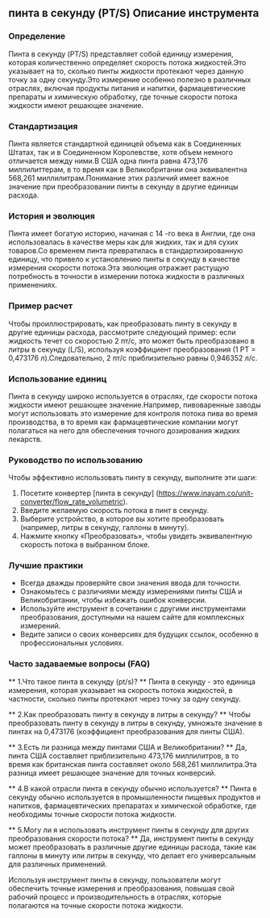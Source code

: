 ## пинта в секунду (PT/S) Описание инструмента

### Определение
Пинта в секунду (PT/S) представляет собой единицу измерения, которая количественно определяет скорость потока жидкостей.Это указывает на то, сколько пинты жидкости протекают через данную точку за одну секунду.Это измерение особенно полезно в различных отраслях, включая продукты питания и напитки, фармацевтические препараты и химическую обработку, где точные скорости потока жидкости имеют решающее значение.

### Стандартизация
Пинта является стандартной единицей объема как в Соединенных Штатах, так и в Соединенном Королевстве, хотя объем немного отличается между ними.В США одна пинта равна 473,176 миллилиттерам, в то время как в Великобритании она эквивалентна 568,261 миллилитрам.Понимание этих различий имеет важное значение при преобразовании пинты в секунду в другие единицы расхода.

### История и эволюция
Пинта имеет богатую историю, начиная с 14 -го века в Англии, где она использовалась в качестве меры как для жидких, так и для сухих товаров.Со временем пинта превратилась в стандартизированную единицу, что привело к установлению пинты в секунду в качестве измерения скорости потока.Эта эволюция отражает растущую потребность в точности в измерении потока жидкости в различных применениях.

### Пример расчет
Чтобы проиллюстрировать, как преобразовать пинту в секунду в другие единицы расхода, рассмотрите следующий пример: если жидкость течет со скоростью 2 пт/с, это может быть преобразовано в литры в секунду (L/S), используя коэффициент преобразования (1 PT = 0,473176 л).Следовательно, 2 пт/с приблизительно равны 0,946352 л/с.

### Использование единиц
Пинта в секунду широко используется в отраслях, где скорости потока жидкости имеют решающее значение.Например, пивоваренные заводы могут использовать это измерение для контроля потока пива во время производства, в то время как фармацевтические компании могут полагаться на него для обеспечения точного дозирования жидких лекарств.

### Руководство по использованию
Чтобы эффективно использовать пинту в секунду, выполните эти шаги:
1. Посетите конвертер [пинта в секунду] (https://www.inayam.co/unit-converter/flow_rate_volumetric).
2. Введите желаемую скорость потока в пинт в секунду.
3. Выберите устройство, в которое вы хотите преобразовать (например, литры в секунду, галлоны в минуту).
4. Нажмите кнопку «Преобразовать», чтобы увидеть эквивалентную скорость потока в выбранном блоке.

### Лучшие практики
- Всегда дважды проверяйте свои значения ввода для точности.
- Ознакомьтесь с различиями между измерениями пинты США и Великобритании, чтобы избежать ошибок конверсии.
- Используйте инструмент в сочетании с другими инструментами преобразования, доступными на нашем сайте для комплексных измерений.
- Ведите записи о своих конверсиях для будущих ссылок, особенно в профессиональных условиях.

### Часто задаваемые вопросы (FAQ)

** 1.Что такое пинта в секунду (pt/s)? **
Пинта в секунду - это единица измерения, которая указывает на скорость потока жидкостей, в частности, сколько пинты протекают через точку за одну секунду.

** 2.Как преобразовать пинту в секунду в литры в секунду? **
Чтобы преобразовать пинту в секунду в литры в секунду, умножьте значение в пинтах на 0,473176 (коэффициент преобразования для пинты США).

** 3.Есть ли разница между пинтами США и Великобритании? **
Да, пинта США составляет приблизительно 473,176 миллилитров, в то время как британская пинта составляет около 568,261 миллилитра.Эта разница имеет решающее значение для точных конверсий.

** 4.В какой отрасли пинта в секунду обычно используется? **
Пинта в секунду обычно используется в промышленности пищевых продуктов и напитков, фармацевтических препаратах и ​​химической обработке, где необходимы точные скорости потока жидкости.

** 5.Могу ли я использовать инструмент пинты в секунду для других преобразования скорости потока? **
Да, инструмент пинты в секунду может преобразовать в различные другие единицы расхода, такие как галлоны в минуту или литры в секунду, что делает его универсальным для различных применений.

Используя инструмент пинты в секунду, пользователи могут обеспечить точные измерения и преобразования, повышая свой рабочий процесс и производительность в отраслях, которые полагаются на точные скорости потока жидкости.